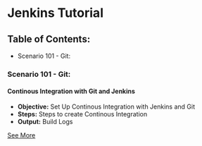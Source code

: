 # Jenkins Tutorial

## Table of Contents:
* Scenario 101 - Git:

### Scenario 101 - Git:
#### Continous Integration with Git and Jenkins

* **Objective:** Set Up Continous Integration with Jenkins and Git
* **Steps:** Steps to create Continous Integration
* **Output:** Build Logs


[See More](https://github.com/starlord-dixon/Jenkins-Git-Plugin-Tutorial/blob/master/Scenario%20101%20-%20Git/README.md)







